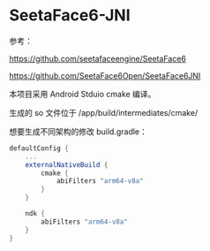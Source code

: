 # SeetaFace6-JNI

参考：

https://github.com/seetafaceengine/SeetaFace6

https://github.com/SeetaFace6Open/SeetaFace6JNI

本项目采用 Android Stduio cmake 编译。

生成的 so 文件位于 /app/build/intermediates/cmake/

想要生成不同架构的修改 build.gradle：

```groovy
defaultConfig {
    ...
    externalNativeBuild {
        cmake {
            abiFilters "arm64-v8a"
        }
    }

    ndk {
        abiFilters "arm64-v8a"
    }
}
```

